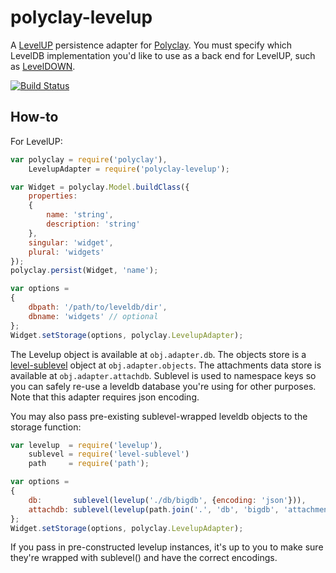 polyclay-levelup
==============

A [LevelUP](https://github.com/rvagg/node-levelup) persistence adapter for [Polyclay](https://github.com/ceejbot/polyclay). You must specify which LevelDB implementation you'd like to use as a back end for LevelUP, such as [LevelDOWN](https://github.com/rvagg/node-leveldown/).

[![Build Status](https://secure.travis-ci.org/ceejbot/polyclay-levelup.png)](http://travis-ci.org/ceejbot/polyclay-levelup)

## How-to

For LevelUP:

```javascript
var polyclay = require('polyclay'),
    LevelupAdapter = require('polyclay-levelup');

var Widget = polyclay.Model.buildClass({
    properties:
    {
        name: 'string',
        description: 'string'
    },
    singular: 'widget',
    plural: 'widgets'
});
polyclay.persist(Widget, 'name');

var options =
{
    dbpath: '/path/to/leveldb/dir',
    dbname: 'widgets' // optional
};
Widget.setStorage(options, polyclay.LevelupAdapter);
```

The Levelup object is available at `obj.adapter.db`. The objects store is a [level-sublevel](https://github.com/dominictarr/level-sublevel) object at `obj.adapter.objects`. The attachments data store is available at `obj.adapter.attachdb`.  Sublevel is used to namespace keys so you can safely re-use a leveldb database you're using for other purposes. Note that this adapter requires json encoding.

You may also pass pre-existing sublevel-wrapped leveldb objects to the storage function:

```javascript
var levelup  = require('levelup'),
    sublevel = require('level-sublevel')
    path     = require('path');

var options =
{
    db:       sublevel(levelup('./db/bigdb', {encoding: 'json'})),
    attachdb: sublevel(levelup(path.join('.', 'db', 'bigdb', 'attachments'), {encoding: 'binary'})),
};
Widget.setStorage(options, polyclay.LevelupAdapter);
```

If you pass in pre-constructed levelup instances, it's up to you to make sure they're
wrapped with sublevel() and have the correct encodings.
